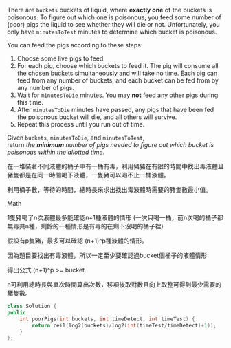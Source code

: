 There are `buckets` buckets of liquid, where **exactly one** of the buckets is poisonous. To figure out which one is poisonous, you feed some number of (poor) pigs the liquid to see whether they will die or not. Unfortunately, you only have `minutesToTest` minutes to determine which bucket is poisonous.

You can feed the pigs according to these steps:

1. Choose some live pigs to feed.
2. For each pig, choose which buckets to feed it. The pig will consume all the chosen buckets simultaneously and will take no time. Each pig can feed from any number of buckets, and each bucket can be fed from by any number of pigs.
3. Wait for `minutesToDie` minutes. You may **not** feed any other pigs during this time.
4. After `minutesToDie` minutes have passed, any pigs that have been fed the poisonous bucket will die, and all others will survive.
5. Repeat this process until you run out of time.

Given `buckets`, `minutesToDie`, and `minutesToTest`, return _the **minimum** number of pigs needed to figure out which bucket is poisonous within the allotted time_.

在一堆裝著不同液體的桶子中有一桶有毒，利用豬豬在有限的時間中找出毒液體且豬隻都是在同一時間喝下液體，一隻豬可以喝不止一桶液體。

利用桶子數，等待的時間，總時長來求出找出毒液體時需要的豬隻數最小值。

Math

1隻豬喝了n次液體最多能確認n+1種液體的情形 (一次只喝一桶，前n次喝的桶子都無毒共n種，剩餘的一種情形是有毒的在剩下沒喝的桶子裡)

假設有p隻豬，最多可以確認 (n+1)^p種液體的情形。

因為題目要找出有毒液體，所以一定至少要確認過bucket個桶子的液體情形

得出公式 (n+1)^p >= bucket 

n可利用總時長與單次時間算出次數，移項後取對數且向上取整可得到最少需要的豬隻數。
```cpp
class Solution {
public:
    int poorPigs(int buckets, int timeDetect, int timeTest) {
        return ceil(log2(buckets)/log2(int(timeTest/timeDetect)+1));
    }
};
```
